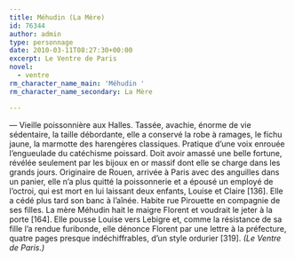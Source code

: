 ```yaml
---
title: Méhudin (La Mère)
id: 76344
author: admin
type: personnage
date: 2010-03-11T08:27:30+00:00
excerpt: Le Ventre de Paris
novel:
  - ventre
rm_character_name_main: 'Méhudin '
rm_character_name_secondary: La Mère

---
```

— Vieille poissonnière aux Halles. Tassée, avachie, énorme de vie sédentaire, la taille débordante, elle a conservé la robe à ramages, le fichu jaune, la marmotte des harengères classiques. Pratique d’une voix enrouée l’engueulade du catéchisme poissard. Doit avoir amassé une belle fortune, révélée seulement par les bijoux en or massif dont elle se charge dans les grands jours. Originaire de Rouen, arrivée à Paris avec des anguilles dans un panier, elle n’a plus quitté la poissonnerie et a épousé un employé de l’octroi, qui est mort en lui laissant deux enfants, Louise et Claire [136]. Elle a cédé plus tard son banc à l’aînée. Habite rue Pirouette en compagnie de ses filles. La mère Méhudin hait le maigre Florent et voudrait le jeter à la porte [164]. Elle pousse Louise vers Lebigre et, comme la résistance de sa fille l’a rendue furibonde, elle dénonce Florent par une lettre à la préfecture, quatre pages presque indéchiffrables, d’un style ordurier [319]. _(Le Ventre de Paris.)_